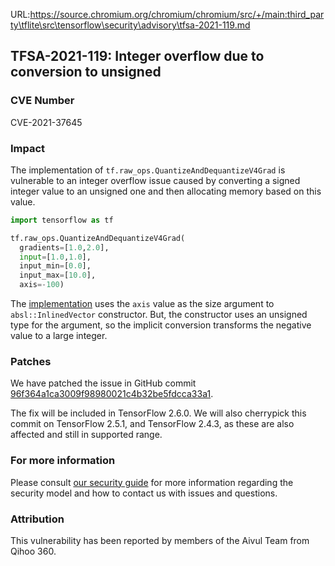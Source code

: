 URL:https://source.chromium.org/chromium/chromium/src/+/main:third_party\tflite\src\tensorflow\security\advisory\tfsa-2021-119.md
## TFSA-2021-119: Integer overflow due to conversion to unsigned

### CVE Number
CVE-2021-37645

### Impact
The implementation of `tf.raw_ops.QuantizeAndDequantizeV4Grad` is vulnerable to
an integer overflow issue caused by converting a signed integer value to an
unsigned one and then allocating memory based on this value.

```python
import tensorflow as tf

tf.raw_ops.QuantizeAndDequantizeV4Grad(
  gradients=[1.0,2.0],
  input=[1.0,1.0],
  input_min=[0.0],
  input_max=[10.0],
  axis=-100)
```

The
[implementation](https://github.com/tensorflow/tensorflow/blob/8d72537c6abf5a44103b57b9c2e22c14f5f49698/tensorflow/core/kernels/quantize_and_dequantize_op.cc#L126)
uses the `axis` value as the size argument to `absl::InlinedVector` constructor.
But, the constructor uses an unsigned type for the argument, so the implicit
conversion transforms the negative value to a large integer.

### Patches
We have patched the issue in GitHub commit
[96f364a1ca3009f98980021c4b32be5fdcca33a1](https://github.com/tensorflow/tensorflow/commit/96f364a1ca3009f98980021c4b32be5fdcca33a1).

The fix will be included in TensorFlow 2.6.0. We will also cherrypick this
commit on TensorFlow 2.5.1, and TensorFlow 2.4.3, as these are
also affected and still in supported range.

### For more information
Please consult [our security
guide](https://github.com/tensorflow/tensorflow/blob/master/SECURITY.md) for
more information regarding the security model and how to contact us with issues
and questions.

### Attribution
This vulnerability has been reported by members of the Aivul Team from Qihoo
360.
